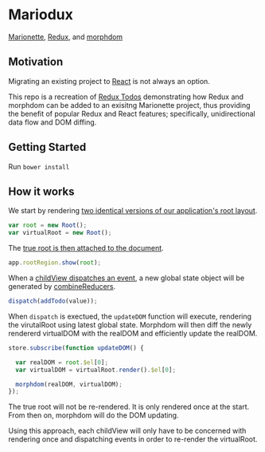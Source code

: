 # Mariodux
[Marionette](https://github.com/marionettejs/backbone.marionette), [Redux](https://github.com/reactjs/redux), and [morphdom](https://github.com/patrick-steele-idem/morphdom)

## Motivation
Migrating an existing project to [React](https://github.com/facebook/react) is not always an option.

This repo is a recreation of [Redux Todos](https://github.com/reactjs/redux/tree/master/examples/todos) demonstrating how Redux and morphdom can be added to an exisitng Marionette project, thus providing the benefit of popular Redux and React features; specifically, unidirectional data flow and DOM diffing.

## Getting Started
Run `bower install`

## How it works
We start by rendering [two identical versions of our application's root layout](https://github.com/AndrewHenderson/mariodux/blob/master/index.js#L13-L14).
```js
var root = new Root();
var virtualRoot = new Root();
```
The [true root is then attached to the document](https://github.com/AndrewHenderson/mariodux/blob/master/index.js#L44).
```js
app.rootRegion.show(root);
```
When a [childView dispatches an event](https://github.com/AndrewHenderson/mariodux/blob/master/components/AddTodo.js#L38), a new global state object will be generated by [combineReducers](https://github.com/AndrewHenderson/mariodux/blob/master/reducers/index.js#L9-L12).
```js
dispatch(addTodo(value));
```
When `dispatch` is exectued, the `updateDOM` function will execute, rendering the virutalRoot using latest global state. Morphdom will then diff the newly rendererd virtualDOM with the realDOM and efficiently update the realDOM.
```js
store.subscribe(function updateDOM() {

  var realDOM = root.$el[0];
  var virtualDOM = virtualRoot.render().$el[0];

  morphdom(realDOM, virtualDOM);
});
```
The true root will not be re-rendered. It is only rendered once at the start. From then on, morphdom will do the DOM updating.

Using this approach, each childView will only have to be concerned with rendering once and dispatching events in order to re-render the virtualRoot.
